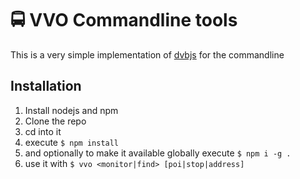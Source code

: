 # 🚍 VVO Commandline tools

This is a very simple implementation of [dvbjs](https://github.com/kiliankoe/dvbjs) for the commandline

## Installation

1. Install nodejs and npm <br>
2. Clone the repo <br>
3. cd into it <br>
4. execute `$ npm install` <br>
5. and optionally to make it available globally execute `$ npm i -g .` <br>
6. use it with `$ vvo <monitor|find> [poi|stop|address]` <br>
